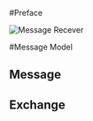 #Preface

![Message Recever](https://viewer.diagrams.net/?target=blank&highlight=0000ff&edit=_blank&layers=1&nav=1&title=Camel_MessageModel_SenderReceiver.drawio#Uhttps%3A%2F%2Fraw.githubusercontent.com%2Falbertorugnone%2Falbertorugnone.github.io%2Ffeatures%2Fcamel_message_model%2FCamel%2FCamel_MessageModel_SenderReceiver.drawio)

#Message Model

## Message

## Exchange

